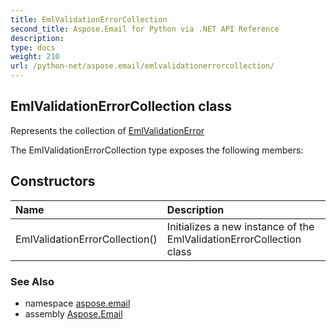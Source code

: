 ```yaml
---
title: EmlValidationErrorCollection
second_title: Aspose.Email for Python via .NET API Reference
description: 
type: docs
weight: 210
url: /python-net/aspose.email/emlvalidationerrorcollection/
---
```


## EmlValidationErrorCollection class

Represents the collection of [EmlValidationError](/email/python-net/aspose.email/emlvalidationerror/)

The EmlValidationErrorCollection type exposes the following members:
## Constructors
| Name | Description |
| :- | :- |
|EmlValidationErrorCollection()|Initializes a new instance of the EmlValidationErrorCollection class|

### See Also

* namespace [aspose.email](/email/python-net/aspose.email/)
* assembly [Aspose.Email](/email/python-net/)

